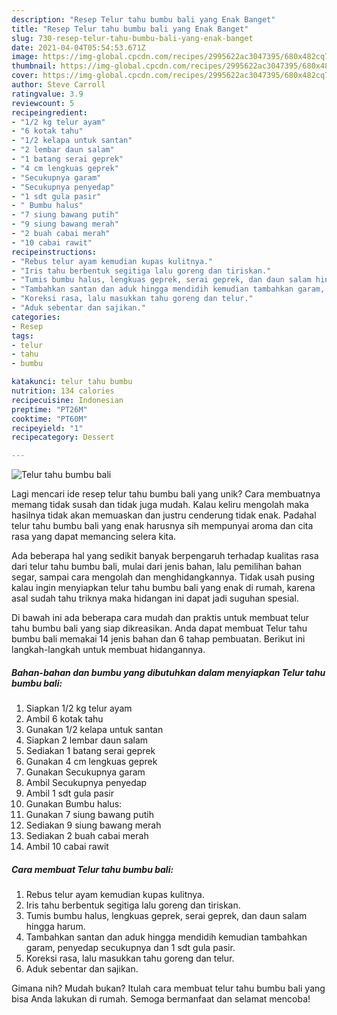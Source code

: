 ```yaml
---
description: "Resep Telur tahu bumbu bali yang Enak Banget"
title: "Resep Telur tahu bumbu bali yang Enak Banget"
slug: 730-resep-telur-tahu-bumbu-bali-yang-enak-banget
date: 2021-04-04T05:54:53.671Z
image: https://img-global.cpcdn.com/recipes/2995622ac3047395/680x482cq70/telur-tahu-bumbu-bali-foto-resep-utama.jpg
thumbnail: https://img-global.cpcdn.com/recipes/2995622ac3047395/680x482cq70/telur-tahu-bumbu-bali-foto-resep-utama.jpg
cover: https://img-global.cpcdn.com/recipes/2995622ac3047395/680x482cq70/telur-tahu-bumbu-bali-foto-resep-utama.jpg
author: Steve Carroll
ratingvalue: 3.9
reviewcount: 5
recipeingredient:
- "1/2 kg telur ayam"
- "6 kotak tahu"
- "1/2 kelapa untuk santan"
- "2 lembar daun salam"
- "1 batang serai geprek"
- "4 cm lengkuas geprek"
- "Secukupnya garam"
- "Secukupnya penyedap"
- "1 sdt gula pasir"
- " Bumbu halus"
- "7 siung bawang putih"
- "9 siung bawang merah"
- "2 buah cabai merah"
- "10 cabai rawit"
recipeinstructions:
- "Rebus telur ayam kemudian kupas kulitnya."
- "Iris tahu berbentuk segitiga lalu goreng dan tiriskan."
- "Tumis bumbu halus, lengkuas geprek, serai geprek, dan daun salam hingga harum."
- "Tambahkan santan dan aduk hingga mendidih kemudian tambahkan garam, penyedap secukupnya dan 1 sdt gula pasir."
- "Koreksi rasa, lalu masukkan tahu goreng dan telur."
- "Aduk sebentar dan sajikan."
categories:
- Resep
tags:
- telur
- tahu
- bumbu

katakunci: telur tahu bumbu 
nutrition: 134 calories
recipecuisine: Indonesian
preptime: "PT26M"
cooktime: "PT60M"
recipeyield: "1"
recipecategory: Dessert

---
```



![Telur tahu bumbu bali](https://img-global.cpcdn.com/recipes/2995622ac3047395/680x482cq70/telur-tahu-bumbu-bali-foto-resep-utama.jpg)

Lagi mencari ide resep telur tahu bumbu bali yang unik? Cara membuatnya memang tidak susah dan tidak juga mudah. Kalau keliru mengolah maka hasilnya tidak akan memuaskan dan justru cenderung tidak enak. Padahal telur tahu bumbu bali yang enak harusnya sih mempunyai aroma dan cita rasa yang dapat memancing selera kita.

Ada beberapa hal yang sedikit banyak berpengaruh terhadap kualitas rasa dari telur tahu bumbu bali, mulai dari jenis bahan, lalu pemilihan bahan segar, sampai cara mengolah dan menghidangkannya. Tidak usah pusing kalau ingin menyiapkan telur tahu bumbu bali yang enak di rumah, karena asal sudah tahu triknya maka hidangan ini dapat jadi suguhan spesial.




Di bawah ini ada beberapa cara mudah dan praktis untuk membuat telur tahu bumbu bali yang siap dikreasikan. Anda dapat membuat Telur tahu bumbu bali memakai 14 jenis bahan dan 6 tahap pembuatan. Berikut ini langkah-langkah untuk membuat hidangannya.

<!--inarticleads1-->

##### Bahan-bahan dan bumbu yang dibutuhkan dalam menyiapkan Telur tahu bumbu bali:

1. Siapkan 1/2 kg telur ayam
1. Ambil 6 kotak tahu
1. Gunakan 1/2 kelapa untuk santan
1. Siapkan 2 lembar daun salam
1. Sediakan 1 batang serai geprek
1. Gunakan 4 cm lengkuas geprek
1. Gunakan Secukupnya garam
1. Ambil Secukupnya penyedap
1. Ambil 1 sdt gula pasir
1. Gunakan  Bumbu halus:
1. Gunakan 7 siung bawang putih
1. Sediakan 9 siung bawang merah
1. Sediakan 2 buah cabai merah
1. Ambil 10 cabai rawit




<!--inarticleads2-->

##### Cara membuat Telur tahu bumbu bali:

1. Rebus telur ayam kemudian kupas kulitnya.
1. Iris tahu berbentuk segitiga lalu goreng dan tiriskan.
1. Tumis bumbu halus, lengkuas geprek, serai geprek, dan daun salam hingga harum.
1. Tambahkan santan dan aduk hingga mendidih kemudian tambahkan garam, penyedap secukupnya dan 1 sdt gula pasir.
1. Koreksi rasa, lalu masukkan tahu goreng dan telur.
1. Aduk sebentar dan sajikan.




Gimana nih? Mudah bukan? Itulah cara membuat telur tahu bumbu bali yang bisa Anda lakukan di rumah. Semoga bermanfaat dan selamat mencoba!
